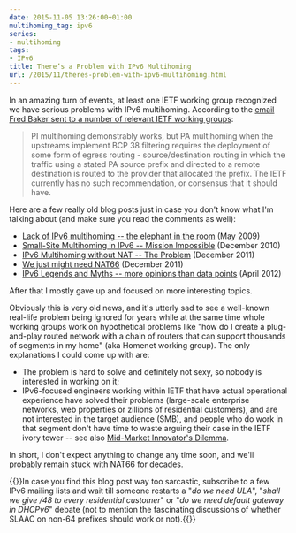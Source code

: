 ```yaml
---
date: 2015-11-05 13:26:00+01:00
multihoming_tag: ipv6
series:
- multihoming
tags:
- IPv6
title: There’s a Problem with IPv6 Multihoming
url: /2015/11/theres-problem-with-ipv6-multihoming.html
---
```

In an amazing turn of events, at least one IETF working group recognized we have serious problems with IPv6 multihoming. According to the [email Fred Baker sent to a number of relevant IETF working groups](https://www.ietf.org/mail-archive/web/v6ops/current/msg23256.html):

> PI multihoming demonstrably works, but PA multihoming when the upstreams implement BCP 38 filtering requires the deployment of some form of egress routing - source/destination routing in which the traffic using a stated PA source prefix and directed to a remote destination is routed to the provider that allocated the prefix. The IETF currently has no such recommendation, or consensus that it should have.

Here are a few really old blog posts just in case you don't know what I'm talking about (and make sure you read the comments as well):
<!--more-->
-   [Lack of IPv6 multihoming -- the elephant in the room](/2009/05/lack-of-ipv6-multihoming-elephant-in.html) (May 2009)
-   [Small-Site Multihoming in IPv6 -- Mission Impossible](/2010/12/small-site-multihoming-in-ipv6-mission.html) (December 2010)
-   [IPv6 Multihoming without NAT -- The Problem](/2011/12/ipv6-multihoming-without-nat-problem.html) (December 2011)
-   [We just might need NAT66](/2011/12/we-just-might-need-nat66.html) (December 2011)
-   [IPv6 Legends and Myths -- more opinions than data points](/2012/04/ipv6-legends-and-myths-more-opinions.html) (April 2012)

After that I mostly gave up and focused on more interesting topics.

Obviously this is very old news, and it's utterly sad to see a well-known real-life problem being ignored for years while at the same time whole working groups work on hypothetical problems like "how do I create a plug-and-play routed network with a chain of routers that can support thousands of segments in my home" (aka Homenet working group). The only explanations I could come up with are:

-   The problem is hard to solve and definitely not sexy, so nobody is interested in working on it;
-   IPv6-focused engineers working within IETF that have actual operational experience have solved their problems (large-scale enterprise networks, web properties or zillions of residential customers), and are not interested in the target audience (SMB), and people who do work in that segment don't have time to waste arguing their case in the IETF ivory tower -- see also [Mid-Market Innovator's Dilemma](https://telecomoccasionally.wordpress.com/2012/02/20/mid-market-innovators-dilemma/).

In short, I don\'t expect anything to change any time soon, and we\'ll probably remain stuck with NAT66 for decades.

{{<note>}}In case you find this blog post way too sarcastic, subscribe to a few IPv6 mailing lists and wait till someone restarts a "*do we need ULA*", "*shall we give /48 to every residential customer*" or "*do we need default gateway in DHCPv6*" debate (not to mention the fascinating discussions of whether SLAAC on non-64 prefixes should work or not).{{</note>}}
